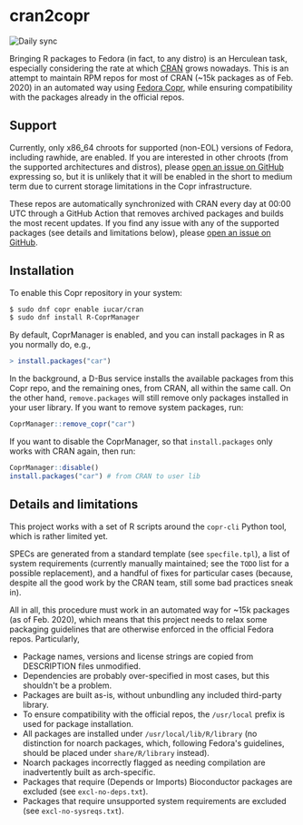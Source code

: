 # cran2copr

![Daily sync](https://github.com/Enchufa2/cran2copr/workflows/Daily%20sync/badge.svg)

Bringing R packages to Fedora (in fact, to any distro) is an Herculean task, especially considering the rate at which [CRAN](https://cran.r-project.org) grows nowadays. This is an attempt to maintain RPM repos for most of CRAN (~15k packages as of Feb. 2020) in an automated way using [Fedora Copr](https://copr.fedorainfracloud.org/), while ensuring compatibility with the packages already in the official repos.

## Support

Currently, only x86_64 chroots for supported (non-EOL) versions of Fedora, including rawhide, are enabled. If you are interested in other chroots (from the supported architectures and distros), please [open an issue on GitHub](https://github.com/Enchufa2/cran2copr/issues) expressing so, but it is unlikely that it will be enabled in the short to medium term due to current storage limitations in the Copr infrastructure.

These repos are automatically synchronized with CRAN every day at 00:00 UTC through a GitHub Action that removes archived packages and builds the most recent updates. If you find any issue with any of the supported packages (see details and limitations below), please [open an issue on GitHub](https://github.com/Enchufa2/cran2copr/issues).

## Installation

To enable this Copr repository in your system:

```bash
$ sudo dnf copr enable iucar/cran
$ sudo dnf install R-CoprManager
```

By default, CoprManager is enabled, and you can install packages in R as you normally do, e.g.,

```r
> install.packages("car")
```

In the background, a D-Bus service installs the available packages from this Copr repo, and the remaining ones, from CRAN, all within the same call. On the other hand, `remove.packages` will still remove only packages installed in your user library. If you want to remove system packages, run:

```r
CoprManager::remove_copr("car")
```

If you want to disable the CoprManager, so that `install.packages` only works with CRAN again, then run:

```r
CoprManager::disable()
install.packages("car") # from CRAN to user lib
```

## Details and limitations

This project works with a set of R scripts around the `copr-cli` Python tool, which is rather limited yet.

SPECs are generated from a standard template (see `specfile.tpl`), a list of system requirements (currently manually maintained; see the `TODO` list for a possible replacement), and a handful of fixes for particular cases (because, despite all the good work by the CRAN team, still some bad practices sneak in).

All in all, this procedure must work in an automated way for ~15k packages (as of Feb. 2020), which means that this project needs to relax some packaging guidelines that are otherwise enforced in the official Fedora repos. Particularly,

- Package names, versions and license strings are copied from DESCRIPTION files unmodified.
- Dependencies are probably over-specified in most cases, but this shouldn't be a problem.
- Packages are built as-is, without unbundling any included third-party library.
- To ensure compatibility with the official repos, the `/usr/local` prefix is used for package installation.
- All packages are installed under `/usr/local/lib/R/library` (no distinction for noarch packages, which, following Fedora's guidelines, should be placed under `share/R/library` instead).
- Noarch packages incorrectly flagged as needing compilation are inadvertently built as arch-specific.
- Packages that require (Depends or Imports) Bioconductor packages are excluded (see `excl-no-deps.txt`).
- Packages that require unsupported system requirements are excluded (see `excl-no-sysreqs.txt`).
